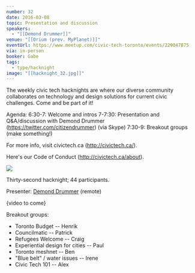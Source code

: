 ```yaml
---
number: 32
date: 2016-03-08
topic: Presentation and discussion
speakers:
  - "[[Demond Drummer]]"
venue: "[[Orium (prev. MyPlanet)]]"
eventUrl: https://www.meetup.com/civic-tech-toronto/events/229047875
via: in-person
booker: Gabe
tags:
  - type/hacknight
image: "[[hacknight_32.jpg]]"
---
```


The weekly civic tech hacknights are where our diverse community collaborates on technology and design solutions for current civic challenges. Come and be part of it!

Agenda:
6:30-7: Welcome and intros
7-7:30: Presentation and Q&A/discussion with Demond Drummer (https://twitter.com/citizendrummer) (via Skype)
7:30-9: Breakout groups (make something!)

For more info, visit civictech.ca (http://civictech.ca/).

Here's our Code of Conduct (http://civictech.ca/about).



![](https://mlydg0vejq30.i.optimole.com/w:800/h:600/q:mauto/f:best/https://civictech.ca/wp-content/uploads/2016/03/IMG_20160308_200128.jpg)

Thirty-second hacknight; 44 participants.

Presenter: [Demond Drummer](http://twitter.com/citizendrummer) (remote)

{video to come}

Breakout groups:
-   Toronto Budget -- Henrik
-   Councilmatic -- Patrick
-   Refugees Welcome -- Craig
-   Experiential design for cities -- Paul
-   Toronto meshnet -- Ben
-   "Blue belt" / water issues -- Irene
-   Civic Tech 101 -- Alex
